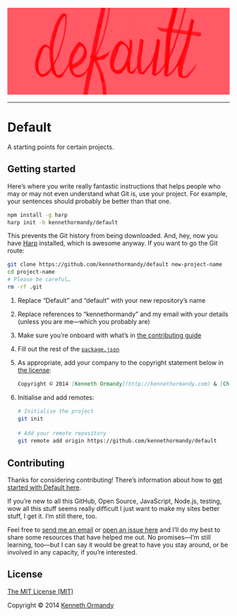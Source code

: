 [![A great header image you designed, or collaborated on with a designer you work with. It’ll look best when it’s 728px wide, @2x for hi-dpi devices.](preview.png)](https://github.com/kennethormandy/default)

***

# Default

A starting points for certain projects.

## Getting started

Here’s where you write really fantastic instructions that helps people who may or may not even understand what Git is, use your project. For example, your sentences should probably be better than that one.

```bash
npm install -g harp
harp init -b kennethormandy/default
```

This prevents the Git history from being downloaded. And, hey, now you have [Harp](http://harpjs.com) installed, which is awesome anyway. If you want to go the Git route:

```bash
git clone https://github.com/kennethormandy/default new-project-name
cd project-name
# Please be careful…
rm -rf .git
```

1. Replace “Default” and “default” with your new repository’s name
2. Replace references to “kennethormandy” and my email with your details (unless you are me—which you probably are)
3. Make sure you’re onboard with what’s in [the contributing guide](CONTRIBUTING.md)
4. Fill out the rest of the [`package.json`](package.json)
5. As appropriate, add your company to the copyright statement below in [the license](LICENSE.md):

    ```markdown
    Copyright © 2014 [Kenneth Ormandy](http://kennethormandy.com) & [Chloi Inc.](http://chloi.io)
    ```

6. Initialise and add remotes:

    ```sh
    # Initialise the project
    git init

    # Add your remote repository
    git remote add origin https://github.com/kennethormandy/default
    ```

## Contributing

Thanks for considering contributing! There’s information about how to [get started with Default here](CONTRIBUTING.md).

If you’re new to all this GitHub, Open Source, JavaScript, Node.js, testing, wow all this stuff seems really difficult I just want to make my sites better stuff, I get it. I’m still there, too.

Feel free to [send me an email](hello@kennethormandy.com) or [open an issue here](http://github.com/kennethormandy/default/issues) and I’ll do my best to share some resources that have helped me out. No promises—I’m still learning, too—but I can say it would be great to have you stay around, or be involved in any capacity, if you’re interested.

## License

[The MIT License (MIT)](LICENSE.md)

Copyright © 2014 [Kenneth Ormandy](http://kennethormandy.com)
